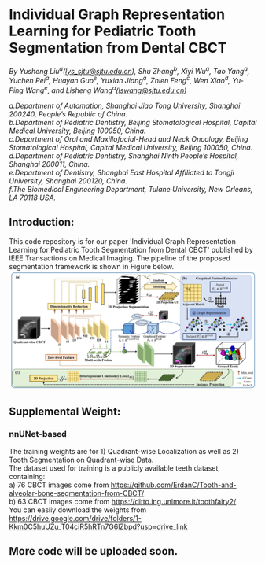# Individual Graph Representation Learning for Pediatric Tooth Segmentation from Dental CBCT
_By Yusheng Liu<sup>a</sup>(lys_sjtu@sjtu.edu.cn), Shu Zhang<sup>b</sup>, Xiyi Wu<sup>a</sup>, Tao Yang<sup>a</sup>, Yuchen Pei<sup>a</sup>, Huayan Guo<sup>e</sup>, Yuxian Jiang<sup>a</sup>, Zhien Feng<sup>c</sup>, Wen Xiao<sup>d</sup>, Yu-Ping Wang<sup>e</sup>, and Lisheng Wang<sup>a</sup>(lswang@sjtu.edu.cn)_

_a.Department of Automation, Shanghai Jiao Tong University, Shanghai 200240, People’s Republic of China._  
_b.Department of Pediatric Dentistry, Beijing Stomatological Hospital, Capital Medical University, Beijing 100050, China._  
_c.Department of Oral and Maxillofacial-Head and Neck Oncology, Beijing Stomatological Hospital, Capital Medical University, Beijing 100050, China._  
_d.Department of Pediatric Dentistry, Shanghai Ninth People’s Hospital, Shanghai 200011, China._    
_e.Department of Dentistry, Shanghai East Hospital Affiliated to Tongji University, Shanghai 200120, China._  
_f.The Biomedical Engineering Department, Tulane University, New Orleans, LA 70118 USA._  

## Introduction:
This code repository is for our paper 'Individual Graph Representation Learning for Pediatric Tooth Segmentation from Dental CBCT' published by IEEE Transactions on Medical Imaging.
The pipeline of the proposed segmentation framework is shown in Figure below.  
![](Framework.PNG)

## Supplemental Weight:
### nnUNet-based
The training weights are for 1) Quadrant-wise Localization as well as 2) Tooth Segmentation on Quadrant-wise Data.  
The dataset used for training is a publicly available teeth dataset, containing:  
a) 76 CBCT images come from https://github.com/ErdanC/Tooth-and-alveolar-bone-segmentation-from-CBCT/  
b) 63 CBCT images come from https://ditto.ing.unimore.it/toothfairy2/  
You can easliy download the weights from https://drive.google.com/drive/folders/1-Kkm0C5huUZu_T04ciR5hRTn7G6lZbpd?usp=drive_link

## More code will be uploaded soon.


